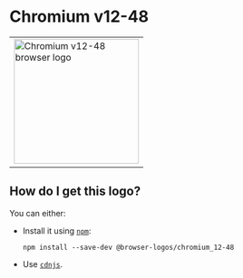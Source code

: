 # Chromium v12-48

<table>
    <tr height=230>
        <td>
            <a href="https://github.com/alrra/browser-logos/tree/270d34f0e8f693fc1e2196dfe39a154dfeb54edf/src/archive/chromium_12-48">
                <img width=220 src="https://raw.githubusercontent.com/alrra/browser-logos/270d34f0e8f693fc1e2196dfe39a154dfeb54edf/src/archive/chromium_12-48/chromium_12-48_512x512.png" alt="Chromium v12-48 browser logo">
            </a>
        </td>
    </tr>
</table>

## How do I get this logo?

You can either:

* Install it using [`npm`][npm]:

  `npm install --save-dev @browser-logos/chromium_12-48`

* Use [`cdnjs`][cdnjs].

<!-- Link labels: -->

[cdnjs]: https://cdnjs.com/libraries/browser-logos
[npm]: https://www.npmjs.com/
